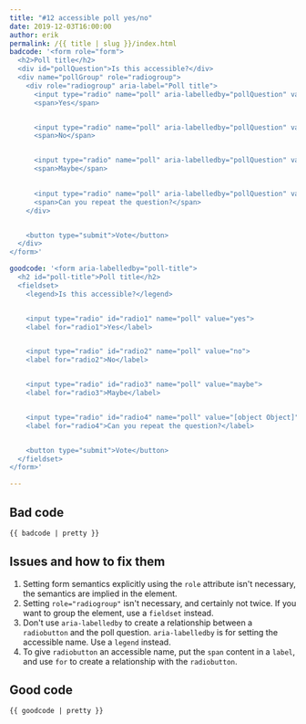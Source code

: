 ```yaml
---
title: "#12 accessible poll yes/no"
date: 2019-12-03T16:00:00
author: erik
permalink: /{{ title | slug }}/index.html
badcode: '<form role="form">
  <h2>Poll title</h2>
  <div id="pollQuestion">Is this accessible?</div>
  <div name="pollGroup" role="radiogroup">
    <div role="radiogroup" aria-label="Poll title">
      <input type="radio" name="poll" aria-labelledby="pollQuestion" value="[object Object]">
      <span>Yes</span>     


      <input type="radio" name="poll" aria-labelledby="pollQuestion" value="[object Object]">
      <span>No</span>   


      <input type="radio" name="poll" aria-labelledby="pollQuestion" value="[object Object]">
      <span>Maybe</span>
      

      <input type="radio" name="poll" aria-labelledby="pollQuestion" value="[object Object]">
      <span>Can you repeat the question?</span>      
    </div>


    <button type="submit">Vote</button>
  </div>
</form>'

goodcode: '<form aria-labelledby="poll-title">
  <h2 id="poll-title">Poll title</h2>
  <fieldset>
    <legend>Is this accessible?</legend>


    <input type="radio" id="radio1" name="poll" value="yes">
    <label for="radio1">Yes</label>


    <input type="radio" id="radio2" name="poll" value="no">
    <label for="radio2">No</label>


    <input type="radio" id="radio3" name="poll" value="maybe">
    <label for="radio3">Maybe</label>


    <input type="radio" id="radio4" name="poll" value="[object Object]">
    <label for="radio4">Can you repeat the question?</label>  


    <button type="submit">Vote</button>
  </fieldset>
</form>'

---
```


<div class="section bad">

## Bad code

```html
{{ badcode | pretty }}
```
</div>

<div class="section">

## Issues and how to fix them

1. Setting form semantics explicitly using the `role` attribute isn't necessary, the semantics are implied in the element.
1. Setting `role="radiogroup"` isn't necessary, and certainly not twice. If you want to group the element, use a `fieldset` instead.
1. Don't use `aria-labelledby` to create a relationship between a `radiobutton` and the poll question. `aria-labelledby` is for setting the accessible name. Use a `legend` instead.
1. To give `radiobutton` an accessible name, put the `span` content in a `label`, and use `for` to create a relationship with the `radiobutton`.

</div>

<div class="section">

## Good code

```html
{{ goodcode | pretty }}
```
</div>


